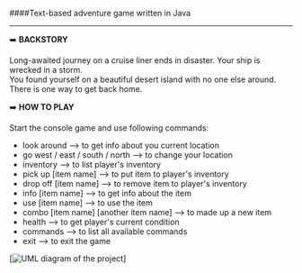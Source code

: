 ####Text-based adventure game written in Java
____
:arrow_right: **BACKSTORY**    

Long-awaited journey on a cruise liner ends in disaster. Your ship is wrecked in a storm.    
You found yourself on a beautiful desert island with no one else around.    
There is one way to get back home.

:arrow_right: **HOW TO PLAY**   

Start the console game and use following commands:
- look around --> to get info about you current location
- go west / east / south / north --> to change your location
- inventory --> to list player's inventory
- pick up [item name] --> to put item to player's inventory
- drop off [item name] --> to remove item to player's inventory
- info [item name] --> to get info about the item
- use [item name] --> to use the item
- combo [item name] [another item name] --> to made up a new item
- health --> to get player's current condition
- commands --> to list all available commands
- exit --> to exit the game

[![UML diagram of the project](https://github.com/buhankahleba/DesertIsland/blob/master/DesertIsland-UML.png)]